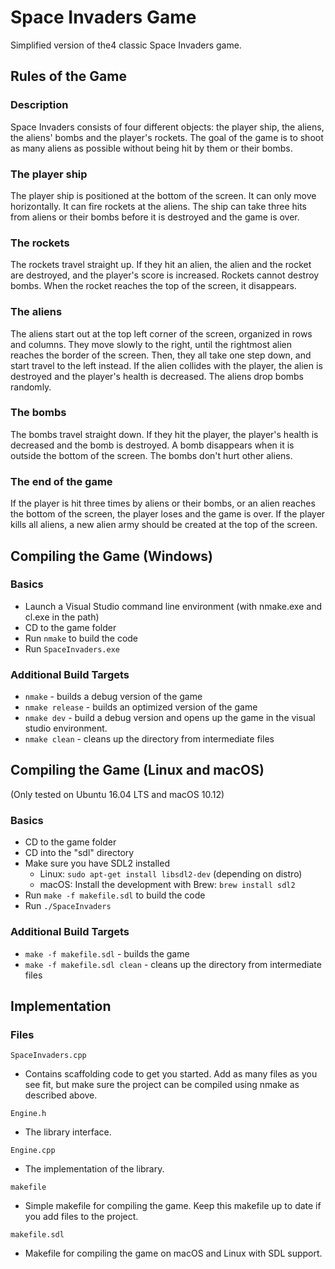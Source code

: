 # Space Invaders Game

Simplified version of the4 classic Space Invaders game.

## Rules of the Game 
 
### Description 
Space Invaders consists of four different objects: the player ship, the aliens,
the aliens' bombs and the player's rockets. The goal of the game is to shoot as
many aliens as possible without being hit by them or their bombs. 
 
### The player ship 
The player ship is positioned at the bottom of the screen. It can only move
horizontally. It can fire rockets at the aliens. The ship can take three hits
from aliens or their bombs before it is destroyed and the game is over. 
 
### The rockets 
The rockets travel straight up. If they hit an alien, the alien and the rocket
are destroyed, and the player's score is increased. Rockets cannot destroy
bombs. When the rocket reaches the top of the screen, it disappears. 

### The aliens 
The aliens start out at the top left corner of the screen, organized in rows and
columns. They move slowly to the right, until the rightmost alien reaches the
border of the screen. Then, they all take one step down, and start travel to the
left instead. If the alien collides with the player, the alien is destroyed and
the player's health is decreased. The aliens drop bombs randomly. 
 
### The bombs 
The bombs travel straight down. If they hit the player, the player's health is
decreased and the bomb is destroyed. A bomb disappears when it is outside the
bottom of the screen. The bombs don't hurt other aliens. 
 
### The end of the game 
If the player is hit three times by aliens or their bombs, or an alien reaches
the bottom of the screen, the player loses and the game is over. If the player
kills all aliens, a new alien army should be created at the top of the screen. 
 

## Compiling the Game (Windows)

### Basics
- Launch a Visual Studio command line environment (with nmake.exe and cl.exe in
  the path)
- CD to the game folder
- Run `nmake` to build the code
- Run `SpaceInvaders.exe`

### Additional Build Targets
- `nmake` - builds a debug version of the game
- `nmake release` - builds an optimized version of the game
- `nmake dev` - build a debug version and opens up the game in the visual studio
  environment.
- `nmake clean` - cleans up the directory from intermediate files


## Compiling the Game (Linux and macOS)
(Only tested on Ubuntu 16.04 LTS and macOS 10.12)

### Basics
- CD to the game folder
- CD into the "sdl" directory
- Make sure you have SDL2 installed
  - Linux: `sudo apt-get install libsdl2-dev` (depending on distro)
  - macOS: Install the development with Brew: `brew install sdl2`
- Run `make -f makefile.sdl` to build the code
- Run `./SpaceInvaders`

### Additional Build Targets
- `make -f makefile.sdl` - builds the game
- `make -f makefile.sdl clean` - cleans up the directory from intermediate files

## Implementation 

### Files

`SpaceInvaders.cpp`
- Contains scaffolding code to get you started. Add as many files as you see
  fit, but make sure the project can be compiled using nmake as described above.

`Engine.h` 
- The library interface.

`Engine.cpp`
- The implementation of the library.

`makefile`
- Simple makefile for compiling the game. Keep this makefile up to date if you
  add files to the project.

`makefile.sdl`
- Makefile for compiling the game on macOS and Linux with SDL support.
